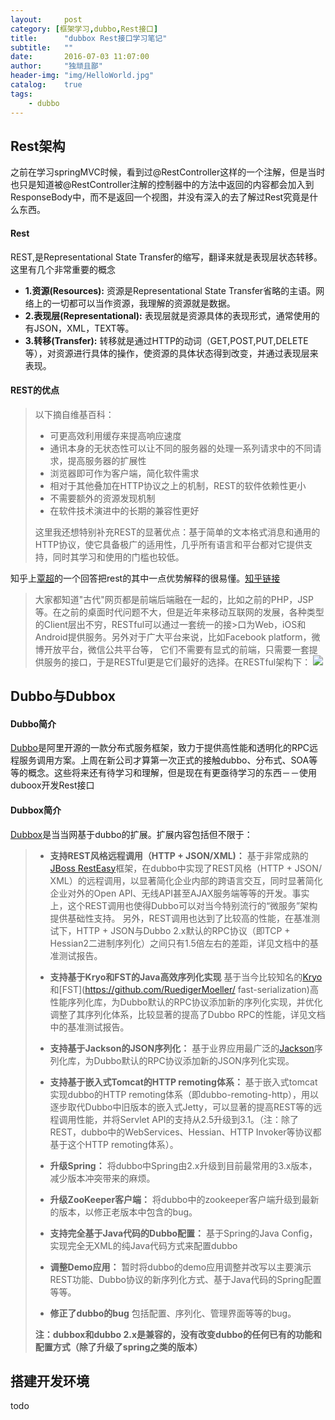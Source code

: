 ```yaml
---
layout:     post
category: [框架学习,dubbo,Rest接口]
title:      "dubbox Rest接口学习笔记"
subtitle:   ""
date:       2016-07-03 11:07:00
author:     "独顽且鄙"
header-img: "img/HelloWorld.jpg"
catalog:    true
tags:
    - dubbo
---
```


## Rest架构

之前在学习springMVC时候，看到过@RestController这样的一个注解，但是当时也只是知道被@RestController注解的控制器中的方法中返回的内容都会加入到ResponseBody中，而不是返回一个视图，并没有深入的去了解过Rest究竟是什么东西。

#### Rest

REST,是Representational State Transfer的缩写，翻译来就是表现层状态转移。这里有几个非常重要的概念

- **1.资源(Resources):** 资源是Representational State Transfer省略的主语。网络上的一切都可以当作资源，我理解的资源就是数据。
- **2.表现层(Representational):** 表现层就是资源具体的表现形式，通常使用的有JSON，XML，TEXT等。
- **3.转移(Transfer):** 转移就是通过HTTP的动词（GET,POST,PUT,DELETE等），对资源进行具体的操作，使资源的具体状态得到改变，并通过表现层来表现。

#### REST的优点

> 以下摘自维基百科：
>
> - 可更高效利用缓存来提高响应速度
> - 通讯本身的无状态性可以让不同的服务器的处理一系列请求中的不同请求，提高服务器的扩展性
> - 浏览器即可作为客户端，简化软件需求
> - 相对于其他叠加在HTTP协议之上的机制，REST的软件依赖性更小
> - 不需要额外的资源发现机制
> - 在软件技术演进中的长期的兼容性更好
>
> 这里我还想特别补充REST的显著优点：基于简单的文本格式消息和通用的HTTP协议，使它具备极广的适用性，几乎所有语言和平台都对它提供支持，同时其学习和使用的门槛也较低。

知乎上[覃超](https://www.zhihu.com/people/qin.chao)的一个回答把rest的其中一点优势解释的很易懂。[知乎链接](https://www.zhihu.com/question/27785028)

>大家都知道"古代"网页都是前端后端融在一起的，比如之前的PHP，JSP等。在之前的桌面时代问题不大，但是近年来移动互联网的发展，各种类型的Client层出不穷，RESTful可以通过一套统一的接>口为Web，iOS和Android提供服务。另外对于广大平台来说，比如Facebook platform，微博开放平台，微信公共平台等，
>它们不需要有显式的前端，只需要一套提供服务的接口，于是RESTful更是它们最好的选择。在RESTful架构下：
>![](https://pic2.zhimg.com/06ee404783540f0af299042057738a99_b.jpg)

## Dubbo与Dubbox

#### Dubbo简介

[Dubbo](dubbo.io)是阿里开源的一款分布式服务框架，致力于提供高性能和透明化的RPC远程服务调用方案。上周在新公司才算第一次正式的接触dubbo、分布式、SOA等等的概念。这些将来还有待学习和理解，但是现在有更亟待学习的东西－－使用duboox开发Rest接口

#### Dubbox简介

[Dubbox](http://dangdangdotcom.github.io/dubbox/)是当当网基于dubbo的扩展。扩展内容包括但不限于：

>- **支持REST风格远程调用（HTTP + JSON/XML)：** 基于非常成熟的[JBoss RestEasy](http://resteasy.jboss.org/)框架，在dubbo中实现了REST风格（HTTP + JSON/
>XML）的远程调用，以显著简化企业内部的跨语言交互，同时显著简化企业对外的Open 
>API、无线API甚至AJAX服务端等等的开发。事实上，这个REST调用也使得Dubbo可以对当今特别流行的“微服务”架构提供基础性支持。 
>另外，REST调用也达到了比较高的性能，在基准测试下，HTTP + JSON与Dubbo 2.x默认的RPC协议（即TCP + Hessian2二进制序列化）之间只有1.5倍左右的差距，详见文档中的基准测试报告。
>
>- **支持基于Kryo和FST的Java高效序列化实现** 基于当今比较知名的[Kryo](https://github.com/EsotericSoftware/kryo)和[FST](https://github.com/RuedigerMoeller/
>fast-serialization)高性能序列化库，为Dubbo默认的RPC协议添加新的序列化实现，并优化调整了其序列化体系，比较显著的提高了Dubbo RPC的性能，详见文档中的基准测试报告。
>
>- **支持基于Jackson的JSON序列化：** 基于业界应用最广泛的[Jackson](http://www.codehaus.org/)序列化库，为Dubbo默认的RPC协议添加新的JSON序列化实现。
>
>- **支持基于嵌入式Tomcat的HTTP remoting体系：** 基于嵌入式tomcat实现dubbo的HTTP 
>remoting体系（即dubbo-remoting-http），用以逐步取代Dubbo中旧版本的嵌入式Jetty，可以显著的提高REST等的远程调用性能，并将Servlet 
>API的支持从2.5升级到3.1。（注：除了REST，dubbo中的WebServices、Hessian、HTTP Invoker等协议都基于这个HTTP remoting体系）。
>
>- **升级Spring：** 将dubbo中Spring由2.x升级到目前最常用的3.x版本，减少版本冲突带来的麻烦。
>
>- **升级ZooKeeper客户端：** 将dubbo中的zookeeper客户端升级到最新的版本，以修正老版本中包含的bug。
>
>- **支持完全基于Java代码的Dubbo配置：** 基于Spring的Java Config，实现完全无XML的纯Java代码方式来配置dubbo
>
>- **调整Demo应用：**  暂时将dubbo的demo应用调整并改写以主要演示REST功能、Dubbo协议的新序列化方式、基于Java代码的Spring配置等等。
>
>- **修正了dubbo的bug**  包括配置、序列化、管理界面等等的bug。
>
>**注：dubbox和dubbo 2.x是兼容的，没有改变dubbo的任何已有的功能和配置方式（除了升级了spring之类的版本）**


## 搭建开发环境

todo
